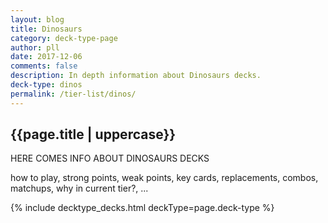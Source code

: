 ```yaml
---
layout: blog
title: Dinosaurs
category: deck-type-page
author: pll
date: 2017-12-06
comments: false
description: In depth information about Dinosaurs decks.
deck-type: dinos
permalink: /tier-list/dinos/ 
---
```


<div class="section">
    <h2>{{page.title | uppercase}}</h2>
    <p>HERE COMES INFO ABOUT DINOSAURS DECKS</p>
    <p>how to play, strong points, weak points, key cards, replacements, combos, matchups, why in current tier?, ...</p>
</div>

{% include decktype_decks.html deckType=page.deck-type %}